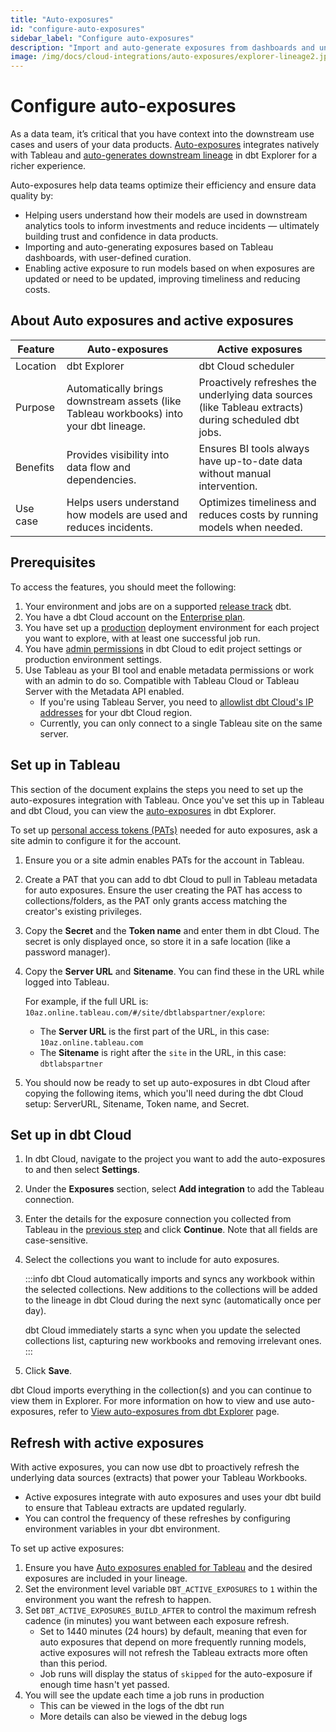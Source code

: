 ```yaml
---
title: "Auto-exposures"
id: "configure-auto-exposures"
sidebar_label: "Configure auto-exposures"
description: "Import and auto-generate exposures from dashboards and understand how models are used in downstream tools for a richer lineage."
image: /img/docs/cloud-integrations/auto-exposures/explorer-lineage2.jpg
---
```


# Configure auto-exposures <Lifecycle status="enterprise" />

As a data team, it’s critical that you have context into the downstream use cases and users of your data products. [Auto-exposures](/docs/collaborate/auto-exposures) integrates natively with Tableau and [auto-generates downstream lineage](/docs/collaborate/auto-exposures#view-auto-exposures-in-dbt-explorer) in dbt Explorer for a richer experience.

Auto-exposures help data teams optimize their efficiency and ensure data quality by:

- Helping users understand how their models are used in downstream analytics tools to inform investments and reduce incidents — ultimately building trust and confidence in data products.
- Importing and auto-generating exposures based on Tableau dashboards, with user-defined curation.
- Enabling active exposure to run models based on when exposures are updated or need to be updated, improving timeliness and reducing costs.

## About Auto exposures and active exposures

| Feature | Auto-exposures | Active exposures |
| ---- | ---- | ---- |
| Location  | dbt Explorer | dbt Cloud scheduler |
| Purpose | Automatically brings downstream assets (like Tableau workbooks) into your dbt lineage. | Proactively refreshes the underlying data sources (like Tableau extracts) during scheduled dbt jobs. |
| Benefits | Provides visibility into data flow and dependencies. | Ensures BI tools always have up-to-date data without manual intervention. |
| Use case | Helps users understand how models are used and reduces incidents. | Optimizes timeliness and reduces costs by running models when needed. |

## Prerequisites

To access the features, you should meet the following:

1. Your environment and jobs are on a supported [release track](/docs/dbt-versions/cloud-release-tracks) dbt.
2. You have a dbt Cloud account on the [Enterprise plan](https://www.getdbt.com/pricing/).
3. You have set up a [production](/docs/deploy/deploy-environments#set-as-production-environment) deployment environment for each project you want to explore, with at least one successful job run. 
4. You have [admin permissions](/docs/cloud/manage-access/enterprise-permissions) in dbt Cloud to edit project settings or production environment settings.
5. Use Tableau as your BI tool and enable metadata permissions or work with an admin to do so. Compatible with Tableau Cloud or Tableau Server with the Metadata API enabled. 
   - If you're using Tableau Server, you need to [allowlist dbt Cloud's IP addresses](/docs/cloud/about-cloud/access-regions-ip-addresses) for your dbt Cloud region.
   - Currently, you can only connect to a single Tableau site on the same server. 

## Set up in Tableau

This section of the document explains the steps you need to set up the auto-exposures integration with Tableau. Once you've set this up in Tableau and dbt Cloud, you can view the [auto-exposures](/docs/collaborate/auto-exposures#view-auto-exposures-in-dbt-explorer) in dbt Explorer.

To set up [personal access tokens (PATs)](https://help.tableau.com/current/server/en-us/security_personal_access_tokens.htm) needed for auto exposures, ask a site admin to configure it for the account.

1. Ensure you or a site admin enables PATs for the account in Tableau.
   <Lightbox src="/img/docs/cloud-integrations/auto-exposures/tableau-enable-pat.jpg" title="Enable PATs for the account in Tableau"/>

2. Create a PAT that you can add to dbt Cloud to pull in Tableau metadata for auto exposures. Ensure the user creating the PAT has access to collections/folders, as the PAT only grants access matching the creator's existing privileges.
   <Lightbox src="/img/docs/cloud-integrations/auto-exposures/tableau-create-pat.jpg" title="Create PATs for the account in Tableau"/>

3. Copy the **Secret** and the **Token name** and enter them in dbt Cloud. The secret is only displayed once, so store it in a safe location (like a password manager).
   <Lightbox src="/img/docs/cloud-integrations/auto-exposures/tableau-copy-token.jpg" title="Copy the secret and token name to enter them in dbt Cloud"/>

4. Copy the **Server URL** and **Sitename**. You can find these in the URL while logged into Tableau.
   <Lightbox src="/img/docs/cloud-integrations/auto-exposures/tablueau-serverurl.jpg" title="Locate the Server URL and Sitename in Tableau"/>

   For example, if the full URL is: `10az.online.tableau.com/#/site/dbtlabspartner/explore`:
   - The **Server URL** is the first part of the URL, in this case: `10az.online.tableau.com`
   - The **Sitename** is right after the `site` in the URL, in this case: `dbtlabspartner` 

5. You should now be ready to set up auto-exposures in dbt Cloud after copying the following items, which you'll need during the dbt Cloud setup: ServerURL, Sitename, Token name, and Secret.

## Set up in dbt Cloud <Lifecycle status="enterprise"/>

1. In dbt Cloud, navigate to the project you want to add the auto-exposures to and then select **Settings**.
2. Under the **Exposures** section, select **Add integration** to add the Tableau connection.
   <Lightbox src="/img/docs/cloud-integrations/auto-exposures/cloud-add-integration.jpg" title="Select Add Integration to add the Tableau connection."/>
3. Enter the details for the exposure connection you collected from Tableau in the [previous step](#set-up-in-tableau) and click **Continue**. Note that all fields are case-sensitive.
   <Lightbox src="/img/docs/cloud-integrations/auto-exposures/cloud-integration-details.jpg" title="Enter the details for the exposure connection."/>
4. Select the collections you want to include for auto exposures. 
   
   <Lightbox src="/img/docs/cloud-integrations/auto-exposures/cloud-select-collections.jpg" title="Select the collections you want to include for auto exposures."/>

      :::info
      dbt Cloud automatically imports and syncs any workbook within the selected collections. New additions to the collections will be added to the lineage in dbt Cloud during the next sync (automatically once per day).
   
      dbt Cloud immediately starts a sync when you update the selected collections list, capturing new workbooks and removing irrelevant ones.
      :::

5. Click **Save**. 

dbt Cloud imports everything in the collection(s) and you can continue to view them in Explorer. For more information on how to view and use auto-exposures, refer to [View auto-exposures from dbt Explorer](/docs/collaborate/auto-exposures) page.

<Lightbox src="/img/docs/cloud-integrations/auto-exposures/explorer-lineage2.jpg" width="100%" title="View from the dbt Explorer in your Project lineage view, displayed with the Tableau icon."/>

## Refresh with active exposures

With active exposures, you can now use dbt to proactively refresh the underlying data sources (extracts) that power your Tableau Workbooks.

- Active exposures integrate with auto exposures and uses your dbt build to ensure that Tableau extracts are updated regularly.
- You can control the frequency of these refreshes by configuring environment variables in your dbt environment.

To set up active exposures:

1. Ensure you have [Auto exposures enabled for Tableau](#configure-auto-exposures) and the desired exposures are included in your lineage.
2. Set the environment level variable `DBT_ACTIVE_EXPOSURES` to `1` within the environment you want the refresh to happen.
3. Set `DBT_ACTIVE_EXPOSURES_BUILD_AFTER` to control the maximum refresh cadence (in minutes) you want between each exposure refresh. 
   - Set to 1440 minutes (24 hours) by default, meaning that even for auto exposures that depend on more frequently running models, active exposures will not refresh the Tableau extracts more often than this period. 
   - Job runs will display the status of `skipped` for the auto-exposure if enough time hasn't yet passed.
4. You will see the update each time a job runs in production 
   - This can be viewed in the logs of the dbt run
   - More details can also be viewed in the debug logs
